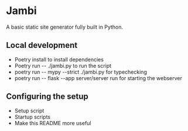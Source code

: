 # Jambi

A basic static site generator fully built in Python.

## Local development

- Poetry install to install dependencies
- Poetry run -- ./jambi.py to run the script
- poetry run -- mypy --strict ./jambi.py for typechecking
- poetry run -- flask --app server/server run for starting the webserver 

## Configuring the setup

- Setup script
- Startup scripts
- Make this README more useful